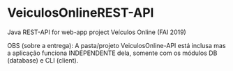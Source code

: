 ﻿# VeiculosOnlineREST-API
 Java REST-API for web-app project Veículos Online (FAI 2019)

OBS (sobre a entrega):
A pasta/projeto VeiculosOnline-API está inclusa mas a aplicação funciona INDEPENDENTE dela, somente com os módulos DB (database) e CLI (client).
